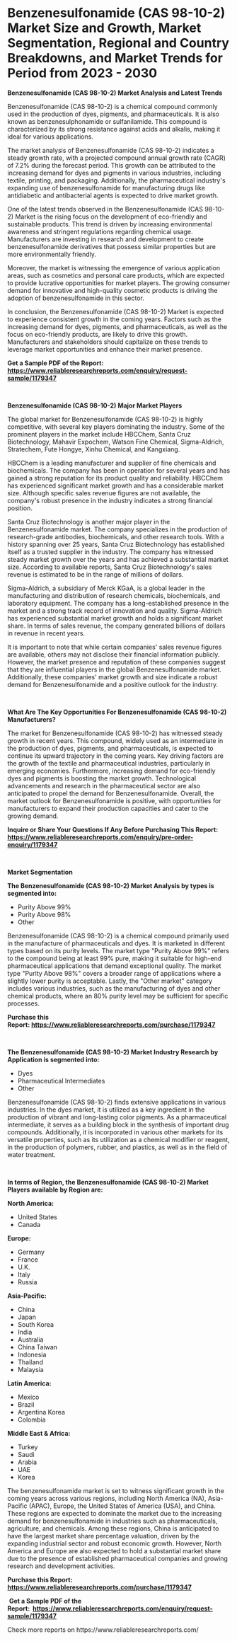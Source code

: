<p><h1>Benzenesulfonamide (CAS 98-10-2) Market Size and Growth, Market Segmentation, Regional and Country Breakdowns, and Market Trends for Period from 2023 -  2030</h1></p><p><strong>Benzenesulfonamide (CAS 98-10-2) Market Analysis and Latest Trends</strong></p>
<p><p>Benzenesulfonamide (CAS 98-10-2) is a chemical compound commonly used in the production of dyes, pigments, and pharmaceuticals. It is also known as benzenesulphonamide or sulfanilamide. This compound is characterized by its strong resistance against acids and alkalis, making it ideal for various applications.</p><p>The market analysis of Benzenesulfonamide (CAS 98-10-2) indicates a steady growth rate, with a projected compound annual growth rate (CAGR) of 7.2% during the forecast period. This growth can be attributed to the increasing demand for dyes and pigments in various industries, including textile, printing, and packaging. Additionally, the pharmaceutical industry's expanding use of benzenesulfonamide for manufacturing drugs like antidiabetic and antibacterial agents is expected to drive market growth.</p><p>One of the latest trends observed in the Benzenesulfonamide (CAS 98-10-2) Market is the rising focus on the development of eco-friendly and sustainable products. This trend is driven by increasing environmental awareness and stringent regulations regarding chemical usage. Manufacturers are investing in research and development to create benzenesulfonamide derivatives that possess similar properties but are more environmentally friendly.</p><p>Moreover, the market is witnessing the emergence of various application areas, such as cosmetics and personal care products, which are expected to provide lucrative opportunities for market players. The growing consumer demand for innovative and high-quality cosmetic products is driving the adoption of benzenesulfonamide in this sector.</p><p>In conclusion, the Benzenesulfonamide (CAS 98-10-2) Market is expected to experience consistent growth in the coming years. Factors such as the increasing demand for dyes, pigments, and pharmaceuticals, as well as the focus on eco-friendly products, are likely to drive this growth. Manufacturers and stakeholders should capitalize on these trends to leverage market opportunities and enhance their market presence.</p></p>
<p><strong>Get a Sample PDF of the Report:&nbsp; <a href="https://www.reliableresearchreports.com/enquiry/request-sample/1179347">https://www.reliableresearchreports.com/enquiry/request-sample/1179347</a></strong></p>
<p>&nbsp;</p>
<p><strong>Benzenesulfonamide (CAS 98-10-2) Major Market Players</strong></p>
<p><p>The global market for Benzenesulfonamide (CAS 98-10-2) is highly competitive, with several key players dominating the industry. Some of the prominent players in the market include HBCChem, Santa Cruz Biotechnology, Mahavir Expochem, Watson Fine Chemical, Sigma-Aldrich, Stratechem, Fute Hongye, Xinhu Chemical, and Kangxiang. </p><p>HBCChem is a leading manufacturer and supplier of fine chemicals and biochemicals. The company has been in operation for several years and has gained a strong reputation for its product quality and reliability. HBCChem has experienced significant market growth and has a considerable market size. Although specific sales revenue figures are not available, the company's robust presence in the industry indicates a strong financial position.</p><p>Santa Cruz Biotechnology is another major player in the Benzenesulfonamide market. The company specializes in the production of research-grade antibodies, biochemicals, and other research tools. With a history spanning over 25 years, Santa Cruz Biotechnology has established itself as a trusted supplier in the industry. The company has witnessed steady market growth over the years and has achieved a substantial market size. According to available reports, Santa Cruz Biotechnology's sales revenue is estimated to be in the range of millions of dollars.</p><p>Sigma-Aldrich, a subsidiary of Merck KGaA, is a global leader in the manufacturing and distribution of research chemicals, biochemicals, and laboratory equipment. The company has a long-established presence in the market and a strong track record of innovation and quality. Sigma-Aldrich has experienced substantial market growth and holds a significant market share. In terms of sales revenue, the company generated billions of dollars in revenue in recent years.</p><p>It is important to note that while certain companies' sales revenue figures are available, others may not disclose their financial information publicly. However, the market presence and reputation of these companies suggest that they are influential players in the global Benzenesulfonamide market. Additionally, these companies' market growth and size indicate a robust demand for Benzenesulfonamide and a positive outlook for the industry.</p></p>
<p>&nbsp;</p>
<p><strong>What Are The Key Opportunities For Benzenesulfonamide (CAS 98-10-2) Manufacturers?</strong></p>
<p><p>The market for Benzenesulfonamide (CAS 98-10-2) has witnessed steady growth in recent years. This compound, widely used as an intermediate in the production of dyes, pigments, and pharmaceuticals, is expected to continue its upward trajectory in the coming years. Key driving factors are the growth of the textile and pharmaceutical industries, particularly in emerging economies. Furthermore, increasing demand for eco-friendly dyes and pigments is boosting the market growth. Technological advancements and research in the pharmaceutical sector are also anticipated to propel the demand for Benzenesulfonamide. Overall, the market outlook for Benzenesulfonamide is positive, with opportunities for manufacturers to expand their production capacities and cater to the growing demand.</p></p>
<p><strong>Inquire or Share Your Questions If Any Before Purchasing This Report: <a href="https://www.reliableresearchreports.com/enquiry/pre-order-enquiry/1179347">https://www.reliableresearchreports.com/enquiry/pre-order-enquiry/1179347</a></strong></p>
<p>&nbsp;</p>
<p><strong>Market Segmentation</strong></p>
<p><strong>The Benzenesulfonamide (CAS 98-10-2) Market Analysis by types is segmented into:</strong></p>
<p><ul><li>Purity Above 99%</li><li>Purity Above 98%</li><li>Other</li></ul></p>
<p><p>Benzenesulfonamide (CAS 98-10-2) is a chemical compound primarily used in the manufacture of pharmaceuticals and dyes. It is marketed in different types based on its purity levels. The market type "Purity Above 99%" refers to the compound being at least 99% pure, making it suitable for high-end pharmaceutical applications that demand exceptional quality. The market type "Purity Above 98%" covers a broader range of applications where a slightly lower purity is acceptable. Lastly, the "Other market" category includes various industries, such as the manufacturing of dyes and other chemical products, where an 80% purity level may be sufficient for specific processes.</p></p>
<p><strong>Purchase this Report:&nbsp;<a href="https://www.reliableresearchreports.com/purchase/1179347">https://www.reliableresearchreports.com/purchase/1179347</a></strong></p>
<p>&nbsp;</p>
<p><strong>The Benzenesulfonamide (CAS 98-10-2) Market Industry Research by Application is segmented into:</strong></p>
<p><ul><li>Dyes</li><li>Pharmaceutical Intermediates</li><li>Other</li></ul></p>
<p><p>Benzenesulfonamide (CAS 98-10-2) finds extensive applications in various industries. In the dyes market, it is utilized as a key ingredient in the production of vibrant and long-lasting color pigments. As a pharmaceutical intermediate, it serves as a building block in the synthesis of important drug compounds. Additionally, it is incorporated in various other markets for its versatile properties, such as its utilization as a chemical modifier or reagent, in the production of polymers, rubber, and plastics, as well as in the field of water treatment.</p></p>
<p>&nbsp;</p>
<p><strong>In terms of Region, the Benzenesulfonamide (CAS 98-10-2) Market Players available by Region are:</strong></p>
<p>
    <p> <strong> North America: </strong>
        <ul>
            <li>United States</li>
            <li>Canada</li>
        </ul>
        </p> 
    <p> <strong> Europe: </strong>
        <ul>
            <li>Germany</li>
            <li>France</li>
            <li>U.K.</li>
            <li>Italy</li>
            <li>Russia</li>
        </ul>
        </p> 
    <p> <strong> Asia-Pacific: </strong>
        <ul>
            <li>China</li>
            <li>Japan</li>
            <li>South Korea</li>
            <li>India</li>
            <li>Australia</li>
            <li>China Taiwan</li>
            <li>Indonesia</li>
            <li>Thailand</li>
            <li>Malaysia</li>
        </ul>
        </p> 
    <p> <strong> Latin America: </strong>
        <ul>
            <li>Mexico</li>
            <li>Brazil</li>
            <li>Argentina Korea</li>
            <li>Colombia</li>
        </ul>
        </p> 
    <p> <strong> Middle East & Africa: </strong>
        <ul>
            <li>Turkey</li>
            <li>Saudi</li>
            <li>Arabia</li>
            <li>UAE</li>
            <li>Korea</li>
        </ul>
    </p>
    </p>
<p><p>The benzenesulfonamide market is set to witness significant growth in the coming years across various regions, including North America (NA), Asia-Pacific (APAC), Europe, the United States of America (USA), and China. These regions are expected to dominate the market due to the increasing demand for benzenesulfonamide in industries such as pharmaceuticals, agriculture, and chemicals. Among these regions, China is anticipated to have the largest market share percentage valuation, driven by the expanding industrial sector and robust economic growth. However, North America and Europe are also expected to hold a substantial market share due to the presence of established pharmaceutical companies and growing research and development activities.</p></p>
<p><strong>Purchase this Report: <a href="https://www.reliableresearchreports.com/purchase/1179347">https://www.reliableresearchreports.com/purchase/1179347</a></strong></p>
<p>&nbsp;<strong>Get a Sample PDF of the Report:&nbsp;&nbsp;<a href="https://www.reliableresearchreports.com/enquiry/request-sample/1179347">https://www.reliableresearchreports.com/enquiry/request-sample/1179347</a></strong></p>
<p><strong></strong></p>
<p>Check more reports on https://www.reliableresearchreports.com/</p>